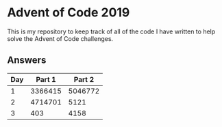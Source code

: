 # Advent of Code 2019
This is my repository to keep track of all of the code I have written to help solve the Advent of Code challenges.

## Answers
| Day | Part 1 | Part 2 |
| --- | --- | --- |
| 1 | 3366415 | 5046772 |
| 2 | 4714701 | 5121 |
| 3 | 403 | 4158 |